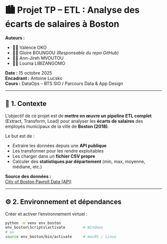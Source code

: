 # 🏙️ Projet TP – ETL : Analyse des écarts de salaires à Boston

**Auteurs :**  
- 🧑‍💻 Valence OKO  
- 🧑‍💻 Gloire BOUNGOU *(Responsable du repo GitHub)*  
- 🧑‍💻 Ann-Jireh MVOUTOU  
- 🧑‍💻 Louma LIBIZANGOMO  

**Date :** 15 octobre 2025  
**Encadrant :** Antoine Lucsko  
**Cours :** DataOps – BTS SIO / Parcours Data & App Design  

---

## 🎯 1. Contexte

L’objectif de ce projet est de **mettre en œuvre un pipeline ETL complet** (Extract, Transform, Load) pour analyser les **écarts de salaires** des employés municipaux de la ville de **Boston (2018)**.  

Le but est de :
- Extraire les données depuis une **API publique**  
- Les transformer pour les rendre exploitables  
- Les charger dans un **fichier CSV propre**  
- Calculer des **statistiques par département** (min, max, moyenne, médiane, etc.)

**Source des données :**  
[City of Boston Payroll Data (API)](https://data.boston.gov/api/3/action/datastore_search?resource_id=fbf9a5c6-2e4c-4cb4-a996-7f9859df0a6c)

---

## ⚙️ 2. Environnement et dépendances

Créer et activer l’environnement virtuel :

```bash
python -m venv env_boston
env_boston\Scripts\activate        # Windows
# ou
source env_boston/bin/activate     # macOS / Linux
